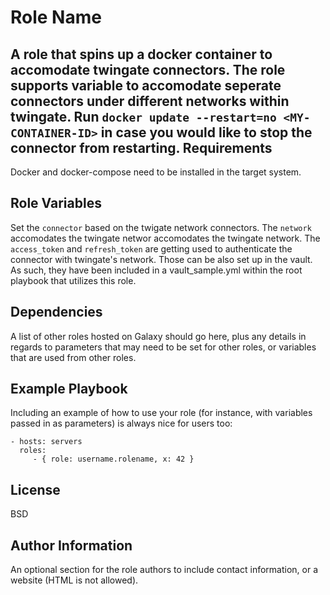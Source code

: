 Role Name
=========

A role that spins up a docker container to accomodate twingate connectors. The role supports variable to accomodate seperate connectors under different networks within twingate.
Run ```docker update --restart=no <MY-CONTAINER-ID>``` in case you would like to stop the connector from restarting.
Requirements
------------

Docker and docker-compose need to be installed in the target system.

Role Variables
--------------
Set the ```connector``` based on the twigate network connectors.
The ```network``` accomodates the twingate networ accomodates the twingate network.
The ```access_token``` and ```refresh_token``` are getting used to authenticate the connector with twingate's network. Those can be also set up in the vault. As such, they have been included in a vault_sample.yml within the root playbook that utilizes this role.

Dependencies
------------

A list of other roles hosted on Galaxy should go here, plus any details in regards to parameters that may need to be set for other roles, or variables that are used from other roles.

Example Playbook
----------------

Including an example of how to use your role (for instance, with variables passed in as parameters) is always nice for users too:

    - hosts: servers
      roles:
         - { role: username.rolename, x: 42 }

License
-------

BSD

Author Information
------------------

An optional section for the role authors to include contact information, or a website (HTML is not allowed).
